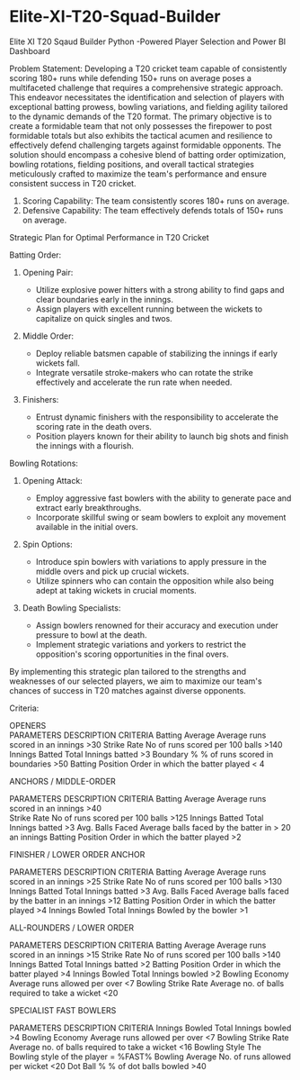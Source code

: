 # Elite-XI-T20-Squad-Builder
Elite XI T20 Sqaud Builder Python -Powered Player Selection and Power BI Dashboard

Problem Statement:
      Developing a T20 cricket team capable of consistently scoring 180+ runs while defending 150+ runs on average poses a multifaceted challenge that requires a comprehensive strategic approach. This endeavor necessitates the identification and selection of players with exceptional batting prowess, bowling variations, and fielding agility tailored to the dynamic demands of the T20 format. The primary objective is to create a formidable team that not only possesses the firepower to post formidable totals but also exhibits the tactical acumen and resilience to effectively defend challenging targets against formidable opponents. The solution should encompass a cohesive blend of batting order optimization, bowling rotations, fielding positions, and overall tactical strategies meticulously crafted to maximize the team's performance and ensure consistent success in T20 cricket.
1.	Scoring Capability: The team consistently scores 180+ runs on average.
2.	Defensive Capability: The team effectively defends totals of 150+ runs on average.

Strategic Plan for Optimal Performance in T20 Cricket

Batting Order:

1. Opening Pair:
   - Utilize explosive power hitters with a strong ability to find gaps and clear boundaries early in the innings.
   - Assign players with excellent running between the wickets to capitalize on quick singles and twos.

2. Middle Order:
   - Deploy reliable batsmen capable of stabilizing the innings if early wickets fall.
   - Integrate versatile stroke-makers who can rotate the strike effectively and accelerate the run rate when needed.

3. Finishers:
   - Entrust dynamic finishers with the responsibility to accelerate the scoring rate in the death overs.
   - Position players known for their ability to launch big shots and finish the innings with a flourish.

Bowling Rotations:

1. Opening Attack:
   - Employ aggressive fast bowlers with the ability to generate pace and extract early breakthroughs.
   - Incorporate skillful swing or seam bowlers to exploit any movement available in the initial overs.

2. Spin Options:
   - Introduce spin bowlers with variations to apply pressure in the middle overs and pick up crucial wickets.
   - Utilize spinners who can contain the opposition while also being adept at taking wickets in crucial moments.

3. Death Bowling Specialists:
   - Assign bowlers renowned for their accuracy and execution under pressure to bowl at the death.
   - Implement strategic variations and yorkers to restrict the opposition's scoring opportunities in the final overs.

By implementing this strategic plan tailored to the strengths and weaknesses of our selected players, we aim to maximize our team's chances of success in T20 matches against diverse opponents.

Criteria:

OPENERS                                
PARAMETERS                 DESCRIPTION                                                    CRITERIA
Batting Average             Average runs scored in an innings                      >30
Strike Rate                          No of runs scored per 100 balls                       >140
Innings Batted               Total Innings batted                                              >3
Boundary %                       % of runs scored in boundaries                      >50
Batting Position               Order in which the batter played                  < 4

ANCHORS / MIDDLE-ORDER    

PARAMETERS                DESCRIPTION                                                       CRITERIA
Batting Average           Average runs scored in an innings                      >40   
Strike Rate                     No of runs scored per 100 balls                         >125
Innings Batted               Total Innings batted                                             >3
Avg. Balls Faced             Average balls faced by the batter in                 > 20
                                          an innings
 Batting Position             Order in which the batter played                     >2     

FINISHER / LOWER  ORDER ANCHOR

PARAMETERS                 DESCRIPTION                                                            CRITERIA
Batting Average            Average runs scored in an innings                                >25
Strike Rate                       No of runs scored per 100 balls                                   >130
Innings Batted               Total Innings batted                                                          >3
Avg. Balls Faced            Average balls faced by the batter in an innings            >12
Batting Position             Order in which the batter played                                    >4
Innings Bowled            Total Innings Bowled by the bowler                                  >1


ALL-ROUNDERS / LOWER ORDER      

PARAMETERS                     DESCRIPTION                                                      CRITERIA
Batting Average                  Average runs scored in an innings                      >15
Strike Rate                        No of runs scored per 100 balls                              >140
Innings Batted                    Total Innings batted                                                 >2
Batting Position                 Order in which the batter played                          >4
Innings Bowled                  Total Innings bowled                                                >2
Bowling Economy             Average runs allowed per over                                <7
Bowling Strike Rate            Average no. of balls required to take a wicket     <20

SPECIALIST FAST BOWLERS             

PARAMETERS                   DESCRIPTION                                                          CRITERIA
Innings Bowled                Total Innings bowled                                                    >4
Bowling Economy            Average runs allowed per over                                  <7
Bowling Strike Rate       Average no. of balls required to take a wicket          <16
Bowling Style                  The Bowling style of the player                                          = %FAST%
Bowling Average             No. of runs allowed per wicket                                  <20
Dot Ball %                         % of dot balls bowled                                                  >40


































